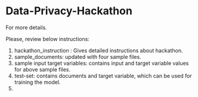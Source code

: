 # Data-Privacy-Hackathon

For more details.

Please, review below instructions:

1. hackathon_instruction : Gives detailed instructions about hackathon. 
2. sample_documents: updated with four sample files.
3. sample input target variables: contains input and target variable values for above sample files.
4. test-set: contains documents and target variable, which can be used for training the model.
5. 
 
